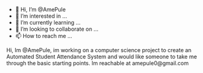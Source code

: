 - 👋 Hi, I’m @AmePule
- 👀 I’m interested in ...
- 🌱 I’m currently learning ...
- 💞️ I’m looking to collaborate on ...
- 📫 How to reach me ...

<!---
AmePule/AmePule is a ✨ special ✨ repository because its `README.md` (this file) appears on your GitHub profile.
You can click the Preview link to take a look at your changes.
--->Hi, Im @AmePule, im working on a computer science project to create an Automated Student Attendance System and would like someone to take me through the basic starting points. Im reachable at amepule0@gmail.com
